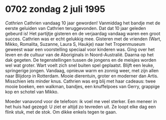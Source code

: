 # 0702 zondag 2 juli 1995
*Cathrien*
Cathrien vandaag 10 jaar geworden! Vanmiddag het bandje met de eerste geluiden van Cathrien teruggevonden. Dat dat 10 jaar geleden gebeurd is! Het partijtje gisteren en de verjaardag vandaag waren een groot succes. Cathrien was er echt gelukkig mee. Gisteren met de vrienden (Wart, Mikko, Romalita, Suzanne, Laura S, Haukje) naar het Tropenmuseum geweest waar een voorstelling speciaal voor kinderen was. Ging over het leven en de cultuur van de Aboriginals in Noord-Australië. Daarna op het dak gegeten. De tegenstellingen tussen de jongens en de meisjes worden wel wat groter. Wart voelt zich snel buiten spel geplaatst. Blijft een leuke, springerige jongen. Vandaag, opnieuw warm en zonnig weer, met zijn allen naar Blijdorp in Rotterdam. Mooie dierentuin, groter en moderner dan Artis. Misschien iets minder knus. Cathrien was erg blij met haar cadeaus: twee mooie boeken, een walkman, bandjes, een knuffelpoes van Gerry, grappige kop en schotel van Mikko. 

Moeder vanavond voor de telefoon: ik voel me veel sterker. Een meneer in het huis had gezegd: U ziet er altijd zo tevreden uit. Ze loopt elke dag een flink stuk, met de stok. Om dikke enkels tegen te gaan.
